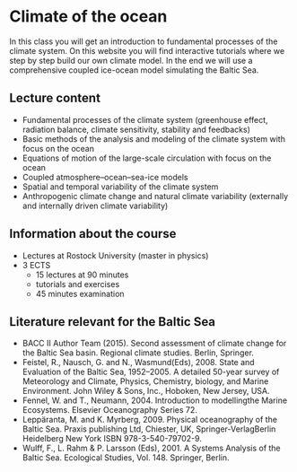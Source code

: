 # Climate of the ocean

In this class you will get an introduction to fundamental processes of the climate system. On this website you will find interactive tutorials where we step by step build our own climate model. In the end we will use a comprehensive coupled ice-ocean model simulating the Baltic Sea.

## Lecture content 

- Fundamental processes of the climate system (greenhouse effect, radiation balance, climate sensitivity, stability and feedbacks)
- Basic methods of the analysis and modeling of the climate system with focus on the ocean
- Equations of motion of the large-scale circulation with focus on the ocean
- Coupled atmosphere–ocean–sea-ice models
- Spatial and temporal variability of the climate system
- Anthropogenic climate change and natural climate variability (externally and internally driven climate variability)

## Information about the course

- Lectures at Rostock University (master in physics)
- 3 ECTS 
    - 15 lectures at 90 minutes
    - tutorials and exercises
    - 45 minutes examination

## Literature relevant for the Baltic Sea 
- BACC II Author Team (2015). Second assessment of climate change for the Baltic Sea basin. Regional climate studies. Berlin, Springer.
- Feistel, R., Nausch, G. and N., Wasmund(Eds), 2008. State and Evaluation of the Baltic Sea, 1952–2005. A detailed 50-year survey of Meteorology and Climate, Physics, Chemistry, biology, and Marine Environment. John Wiley & Sons, Inc., Hoboken, New Jersey, USA. 
- Fennel, W. and T., Neumann, 2004. Introduction to modellingthe Marine Ecosystems. Elsevier Oceanography Series 72.
- Leppäranta, M. and K. Myrberg, 2009. Physical oceanography of the Baltic Sea. Praxis publishing Ltd, Chiester, UK, Springer-VerlagBerlin Heidelberg New York ISBN 978-3-540-79702-9.
- Wulff, F., L. Rahm & P. Larsson (Eds), 2001. A Systems Analysis of the Baltic Sea. Ecological Studies, Vol. 148. Springer, Berlin.